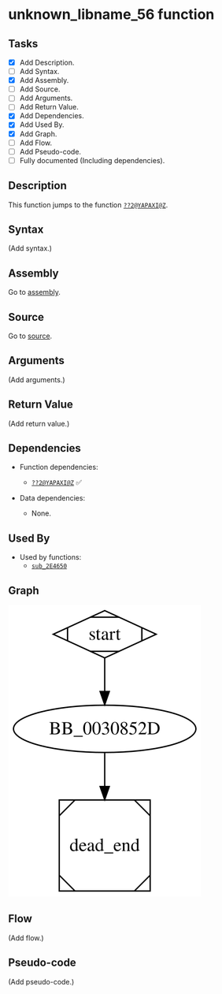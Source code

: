 # unknown_libname_56 function

## Tasks

- [X] Add Description.
- [ ] Add Syntax.
- [X] Add Assembly.
- [ ] Add Source.
- [ ] Add Arguments.
- [ ] Add Return Value.
- [X] Add Dependencies.
- [X] Add Used By.
- [X] Add Graph.
- [ ] Add Flow.
- [ ] Add Pseudo-code.
- [ ] Fully documented (Including dependencies).

## Description

This function jumps to the function [`??2@YAPAXI@Z`](%3F%3F2%40YAPAXI%40Z.md).

## Syntax

(Add syntax.)

## Assembly

Go to [assembly](../asm/unknown_libname_56.asm).

## Source

Go to [source](../cc/unknown_libname_56.cc).

## Arguments

(Add arguments.)

## Return Value

(Add return value.)

## Dependencies

* Function dependencies:
  * [`??2@YAPAXI@Z`](%3F%3F2%40YAPAXI%40Z.md) ✅


* Data dependencies:
  * None.

## Used By

* Used by functions:
  * [`sub_2E4650`](sub_2E4650.md)

## Graph

![unknown_libname_56 Graph](../svg/unknown_libname_56.svg "unknown_libname_56 Graph")

## Flow

(Add flow.)

## Pseudo-code

(Add pseudo-code.)
